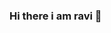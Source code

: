 ### Hi there i am ravi 👋

<!--
**kvvsatyaravi/kvvsatyaravi** is a ✨ _special_ ✨ repository because its `README.md` (this file) appears on your GitHub profile.

Here are some ideas to get you started:

- 🔭 I’m currently working on ...
- 🌱 I’m currently learning mern stack...
- 👯 I’m looking to collaborate on ...
- 🤔 I’m looking for help with ...
- 💬 Ask me about web development...
- 📫 How to reach me: kvvsatyaravi318@gmail.com...
- 😄 Pronouns: ...
- ⚡ Fun fact: ...
-->
